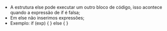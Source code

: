 * A estrutura else pode executar um outro bloco de código, isso acontece quando a expressão de if é falsa; 
* Em else não inserimos expressões; 
* Exemplo: if (exp) { } else { }